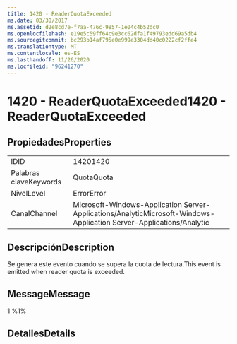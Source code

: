 ```yaml
---
title: 1420 - ReaderQuotaExceeded
ms.date: 03/30/2017
ms.assetid: d2e8cd7e-f7aa-476c-9857-1e04c4b52dc0
ms.openlocfilehash: e19e5c59ff64c9e3cc62dfa1f49793edd69a5db4
ms.sourcegitcommit: bc293b14af795e0e999e3304dd40c0222cf2ffe4
ms.translationtype: MT
ms.contentlocale: es-ES
ms.lasthandoff: 11/26/2020
ms.locfileid: "96241270"
---
```

# <a name="1420---readerquotaexceeded"></a><span data-ttu-id="e8e38-102">1420 - ReaderQuotaExceeded</span><span class="sxs-lookup"><span data-stu-id="e8e38-102">1420 - ReaderQuotaExceeded</span></span>

## <a name="properties"></a><span data-ttu-id="e8e38-103">Propiedades</span><span class="sxs-lookup"><span data-stu-id="e8e38-103">Properties</span></span>  
  
|||  
|-|-|  
|<span data-ttu-id="e8e38-104">ID</span><span class="sxs-lookup"><span data-stu-id="e8e38-104">ID</span></span>|<span data-ttu-id="e8e38-105">1420</span><span class="sxs-lookup"><span data-stu-id="e8e38-105">1420</span></span>|  
|<span data-ttu-id="e8e38-106">Palabras clave</span><span class="sxs-lookup"><span data-stu-id="e8e38-106">Keywords</span></span>|<span data-ttu-id="e8e38-107">Quota</span><span class="sxs-lookup"><span data-stu-id="e8e38-107">Quota</span></span>|  
|<span data-ttu-id="e8e38-108">Nivel</span><span class="sxs-lookup"><span data-stu-id="e8e38-108">Level</span></span>|<span data-ttu-id="e8e38-109">Error</span><span class="sxs-lookup"><span data-stu-id="e8e38-109">Error</span></span>|  
|<span data-ttu-id="e8e38-110">Canal</span><span class="sxs-lookup"><span data-stu-id="e8e38-110">Channel</span></span>|<span data-ttu-id="e8e38-111">Microsoft-Windows-Application Server-Applications/Analytic</span><span class="sxs-lookup"><span data-stu-id="e8e38-111">Microsoft-Windows-Application Server-Applications/Analytic</span></span>|  
  
## <a name="description"></a><span data-ttu-id="e8e38-112">Descripción</span><span class="sxs-lookup"><span data-stu-id="e8e38-112">Description</span></span>  

 <span data-ttu-id="e8e38-113">Se genera este evento cuando se supera la cuota de lectura.</span><span class="sxs-lookup"><span data-stu-id="e8e38-113">This event is emitted when reader quota is exceeded.</span></span>  
  
## <a name="message"></a><span data-ttu-id="e8e38-114">Message</span><span class="sxs-lookup"><span data-stu-id="e8e38-114">Message</span></span>  

 <span data-ttu-id="e8e38-115">1 %</span><span class="sxs-lookup"><span data-stu-id="e8e38-115">1%</span></span>  
  
## <a name="details"></a><span data-ttu-id="e8e38-116">Detalles</span><span class="sxs-lookup"><span data-stu-id="e8e38-116">Details</span></span>

